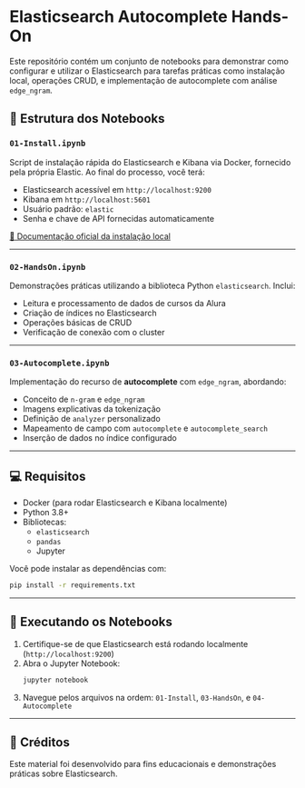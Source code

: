 
# Elasticsearch Autocomplete Hands-On

Este repositório contém um conjunto de notebooks para demonstrar como configurar e utilizar o Elasticsearch para tarefas práticas como instalação local, operações CRUD, e implementação de autocomplete com análise `edge_ngram`.

## :open_file_folder: Estrutura dos Notebooks

### `01-Install.ipynb`
Script de instalação rápida do Elasticsearch e Kibana via Docker, fornecido pela própria Elastic. Ao final do processo, você terá:

- Elasticsearch acessível em `http://localhost:9200`
- Kibana em `http://localhost:5601`
- Usuário padrão: `elastic`
- Senha e chave de API fornecidas automaticamente

[🔗 Documentação oficial da instalação local](https://github.com/elastic/start-local)

---

### `02-HandsOn.ipynb`
Demonstrações práticas utilizando a biblioteca Python `elasticsearch`. Inclui:

- Leitura e processamento de dados de cursos da Alura
- Criação de índices no Elasticsearch
- Operações básicas de CRUD
- Verificação de conexão com o cluster

---

### `03-Autocomplete.ipynb`
Implementação do recurso de **autocomplete** com `edge_ngram`, abordando:

- Conceito de `n-gram` e `edge_ngram`
- Imagens explicativas da tokenização
- Definição de `analyzer` personalizado
- Mapeamento de campo com `autocomplete` e `autocomplete_search`
- Inserção de dados no índice configurado

---

## :computer: Requisitos

- Docker (para rodar Elasticsearch e Kibana localmente)
- Python 3.8+
- Bibliotecas:
  - `elasticsearch`
  - `pandas`
  - Jupyter

Você pode instalar as dependências com:

```bash
pip install -r requirements.txt
```

---

## :rocket: Executando os Notebooks

1. Certifique-se de que Elasticsearch está rodando localmente (`http://localhost:9200`)
2. Abra o Jupyter Notebook:
   ```bash
   jupyter notebook
   ```
3. Navegue pelos arquivos na ordem: `01-Install`, `03-HandsOn`, e `04-Autocomplete`

---

## :memo: Créditos

Este material foi desenvolvido para fins educacionais e demonstrações práticas sobre Elasticsearch.
